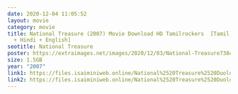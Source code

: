 ```yaml
---
date: 2020-12-04 11:05:52
layout: movie
category: movie
title: National Treasure (2007) Movie Download HD Tamilrockers  [Tamil + Telugu
  + Hindi + English]
seotitle: National Treasure
poster: https://extraimages.net/images/2020/12/03/National-Treasure738cafed159f4bd9.md.jpg
size: 1.5GB
year: "2007"
link1: https://files.isaiminiweb.online/National%2520Treasure%2520Duology%2520(2004%2520to%25202007)/(%2520Telegram%2520%40isaiminidownload%2520)%2520-%2520National%2520Treasure%2520Book%2520of%2520Secrets%2520(2007)%2520%5B720p%2520BDRip%2520-%2520%5BTamil%2520%2B%2520Hindi%2520%2B%2520Eng%5D%2520-%2520x264%2520-%25201.1GB%5D.mkv?rootId=0AN9zhQ1hps-9Uk9PVA
link2: https://files.isaiminiweb.online/National%2520Treasure%2520Duology%2520(2004%2520to%25202007)/(%2520Telegram%2520%40isaiminidownload%2520)%2520-%2520National%2520Treasure%2520Book%2520of%2520Secrets%2520(2007)%2520%5B720p%2520BDRip%2520-%2520%5BTamil%2520%2B%2520Hindi%2520%2B%2520Eng%5D%2520-%2520x264%2520-%25201.1GB%5D.mkv?rootId=0AN9zhQ1hps-9Uk9PVA
---
```

